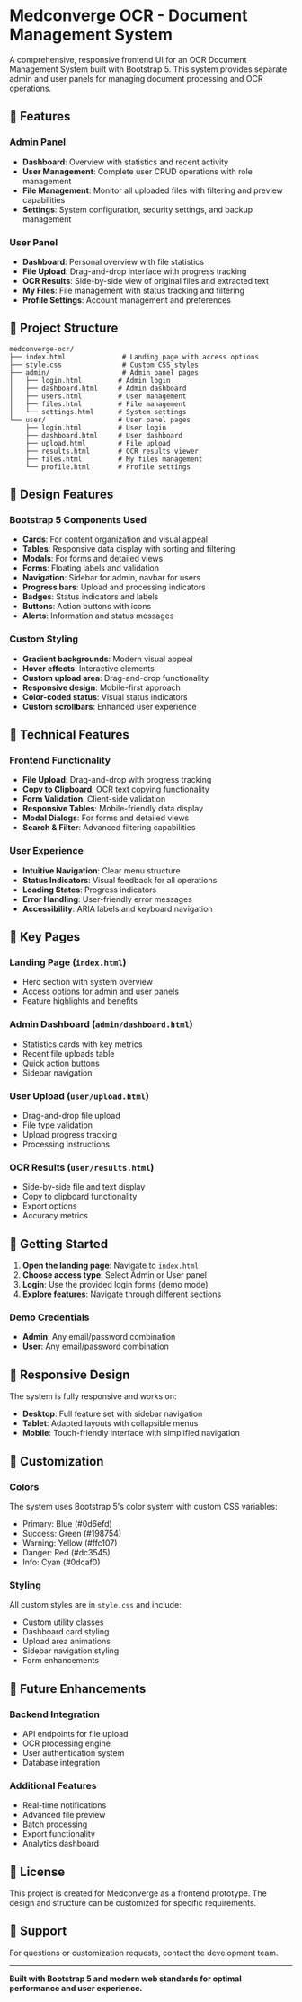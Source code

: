 # Medconverge OCR - Document Management System

A comprehensive, responsive frontend UI for an OCR Document Management System built with Bootstrap 5. This system provides separate admin and user panels for managing document processing and OCR operations.

## 🚀 Features

### Admin Panel
- **Dashboard**: Overview with statistics and recent activity
- **User Management**: Complete user CRUD operations with role management
- **File Management**: Monitor all uploaded files with filtering and preview capabilities
- **Settings**: System configuration, security settings, and backup management

### User Panel
- **Dashboard**: Personal overview with file statistics
- **File Upload**: Drag-and-drop interface with progress tracking
- **OCR Results**: Side-by-side view of original files and extracted text
- **My Files**: File management with status tracking and filtering
- **Profile Settings**: Account management and preferences

## 📁 Project Structure

```
medconverge-ocr/
├── index.html              # Landing page with access options
├── style.css               # Custom CSS styles
├── admin/                  # Admin panel pages
│   ├── login.html         # Admin login
│   ├── dashboard.html     # Admin dashboard
│   ├── users.html         # User management
│   ├── files.html         # File management
│   └── settings.html      # System settings
└── user/                  # User panel pages
    ├── login.html         # User login
    ├── dashboard.html     # User dashboard
    ├── upload.html        # File upload
    ├── results.html       # OCR results viewer
    ├── files.html         # My files management
    └── profile.html       # Profile settings
```

## 🎨 Design Features

### Bootstrap 5 Components Used
- **Cards**: For content organization and visual appeal
- **Tables**: Responsive data display with sorting and filtering
- **Modals**: For forms and detailed views
- **Forms**: Floating labels and validation
- **Navigation**: Sidebar for admin, navbar for users
- **Progress bars**: Upload and processing indicators
- **Badges**: Status indicators and labels
- **Buttons**: Action buttons with icons
- **Alerts**: Information and status messages

### Custom Styling
- **Gradient backgrounds**: Modern visual appeal
- **Hover effects**: Interactive elements
- **Custom upload area**: Drag-and-drop functionality
- **Responsive design**: Mobile-first approach
- **Color-coded status**: Visual status indicators
- **Custom scrollbars**: Enhanced user experience

## 🔧 Technical Features

### Frontend Functionality
- **File Upload**: Drag-and-drop with progress tracking
- **Copy to Clipboard**: OCR text copying functionality
- **Form Validation**: Client-side validation
- **Responsive Tables**: Mobile-friendly data display
- **Modal Dialogs**: For forms and detailed views
- **Search & Filter**: Advanced filtering capabilities

### User Experience
- **Intuitive Navigation**: Clear menu structure
- **Status Indicators**: Visual feedback for all operations
- **Loading States**: Progress indicators
- **Error Handling**: User-friendly error messages
- **Accessibility**: ARIA labels and keyboard navigation

## 🎯 Key Pages

### Landing Page (`index.html`)
- Hero section with system overview
- Access options for admin and user panels
- Feature highlights and benefits

### Admin Dashboard (`admin/dashboard.html`)
- Statistics cards with key metrics
- Recent file uploads table
- Quick action buttons
- Sidebar navigation

### User Upload (`user/upload.html`)
- Drag-and-drop file upload
- File type validation
- Upload progress tracking
- Processing instructions

### OCR Results (`user/results.html`)
- Side-by-side file and text display
- Copy to clipboard functionality
- Export options
- Accuracy metrics

## 🚀 Getting Started

1. **Open the landing page**: Navigate to `index.html`
2. **Choose access type**: Select Admin or User panel
3. **Login**: Use the provided login forms (demo mode)
4. **Explore features**: Navigate through different sections

### Demo Credentials
- **Admin**: Any email/password combination
- **User**: Any email/password combination

## 📱 Responsive Design

The system is fully responsive and works on:
- **Desktop**: Full feature set with sidebar navigation
- **Tablet**: Adapted layouts with collapsible menus
- **Mobile**: Touch-friendly interface with simplified navigation

## 🎨 Customization

### Colors
The system uses Bootstrap 5's color system with custom CSS variables:
- Primary: Blue (#0d6efd)
- Success: Green (#198754)
- Warning: Yellow (#ffc107)
- Danger: Red (#dc3545)
- Info: Cyan (#0dcaf0)

### Styling
All custom styles are in `style.css` and include:
- Custom utility classes
- Dashboard card styling
- Upload area animations
- Sidebar navigation styling
- Form enhancements

## 🔮 Future Enhancements

### Backend Integration
- API endpoints for file upload
- OCR processing engine
- User authentication system
- Database integration

### Additional Features
- Real-time notifications
- Advanced file preview
- Batch processing
- Export functionality
- Analytics dashboard

## 📄 License

This project is created for Medconverge as a frontend prototype. The design and structure can be customized for specific requirements.

## 🤝 Support

For questions or customization requests, contact the development team.

---

**Built with Bootstrap 5 and modern web standards for optimal performance and user experience.** 